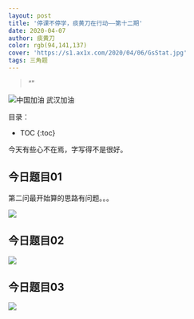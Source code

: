 ```yaml
---
layout: post
title: '停课不停学，痰黄刀在行动——第十二期'
date: 2020-04-07
author: 痰黄刀
color: rgb(94,141,137)
cover: 'https://s1.ax1x.com/2020/04/06/GsStat.jpg'
tags: 三角题
---
```


> “”

<img src="https://s1.ax1x.com/2020/04/06/GsStat.jpg" alt="中国加油 武汉加油" border="0" />

目录：

* TOC
{:toc}

今天有些心不在焉，字写得不是很好。

## 今日题目01

第二问最开始算的思路有问题。。。

![](https://s1.ax1x.com/2020/04/07/G2iGSs.jpg)

## 今日题目02

![](https://s1.ax1x.com/2020/04/07/G2iJln.jpg)

## 今日题目03

![](https://s1.ax1x.com/2020/04/07/G2i3Wj.jpg)

